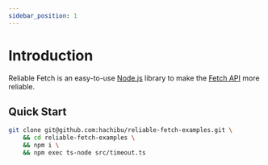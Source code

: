 ```yaml
---
sidebar_position: 1
---
```


# Introduction

Reliable Fetch is an easy-to-use [Node.js](https://nodejs.org) library to make
the [Fetch API](https://developer.mozilla.org/en-US/docs/Web/API/Fetch_API) more reliable.

## Quick Start

```bash
git clone git@github.com:hachibu/reliable-fetch-examples.git \
    && cd reliable-fetch-examples \
    && npm i \
    && npm exec ts-node src/timeout.ts
```
